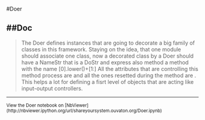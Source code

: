 
<!--
FrozenIsBool False
-->

#Doer

##Doc
----


> 
> The Doer defines instances that are going to decorate a big family of classes in this framework. 
> Staying on the idea, that one module should associate
> one class, now a decorated class by a Doer should have a NameStr that is 
> a DoStr and express also method a method with the name <DoStr>[0].lower()+<DoStr>[1:]
> All the attributes that are controlling this method process are <DoingStr><MiddleStr><TypeStr>
> and all the ones resetted during the method are <DoneStr><MiddleStr><TypeStr>.
> This helps a lot for defining a fisrt level of objects that are acting like input-output controllers.
> 
> 

----

<small>
View the Doer notebook on [NbViewer](http://nbviewer.ipython.org/url/shareyoursystem.ouvaton.org/Doer.ipynb)
</small>

